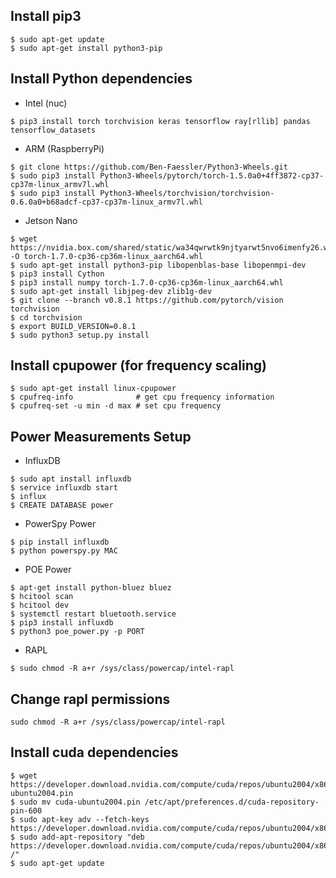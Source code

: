 ## Install pip3
```Shell
$ sudo apt-get update
$ sudo apt-get install python3-pip
```

## Install Python dependencies

- Intel (nuc)
```Shell
$ pip3 install torch torchvision keras tensorflow ray[rllib] pandas tensorflow_datasets
```

- ARM (RaspberryPi)
```Shell
$ git clone https://github.com/Ben-Faessler/Python3-Wheels.git
$ sudo pip3 install Python3-Wheels/pytorch/torch-1.5.0a0+4ff3872-cp37-cp37m-linux_armv7l.whl
$ sudo pip3 install Python3-Wheels/torchvision/torchvision-0.6.0a0+b68adcf-cp37-cp37m-linux_armv7l.whl
```

- Jetson Nano
```Shell
$ wget https://nvidia.box.com/shared/static/wa34qwrwtk9njtyarwt5nvo6imenfy26.whl -O torch-1.7.0-cp36-cp36m-linux_aarch64.whl
$ sudo apt-get install python3-pip libopenblas-base libopenmpi-dev 
$ pip3 install Cython
$ pip3 install numpy torch-1.7.0-cp36-cp36m-linux_aarch64.whl
$ sudo apt-get install libjpeg-dev zlib1g-dev
$ git clone --branch v0.8.1 https://github.com/pytorch/vision torchvision 
$ cd torchvision
$ export BUILD_VERSION=0.8.1 
$ sudo python3 setup.py install
```

## Install cpupower (for frequency scaling)
```Shell
$ sudo apt-get install linux-cpupower
$ cpufreq-info              # get cpu frequency information
$ cpufreq-set -u min -d max # set cpu frequency
```

## Power Measurements Setup

- InfluxDB

```Shell
$ sudo apt install influxdb
$ service influxdb start
$ influx
$ CREATE DATABASE power
```

- PowerSpy Power
```Shell
$ pip install influxdb
$ python powerspy.py MAC
```

- POE Power
```Shell
$ apt-get install python-bluez bluez
$ hcitool scan 
$ hcitool dev 
$ systemctl restart bluetooth.service
$ pip3 install influxdb
$ python3 poe_power.py -p PORT
```

- RAPL

```Shell
$ sudo chmod -R a+r /sys/class/powercap/intel-rapl
```

## Change rapl permissions

```Shell
sudo chmod -R a+r /sys/class/powercap/intel-rapl
```

## Install cuda dependencies
```Shell
$ wget https://developer.download.nvidia.com/compute/cuda/repos/ubuntu2004/x86_64/cuda-ubuntu2004.pin
$ sudo mv cuda-ubuntu2004.pin /etc/apt/preferences.d/cuda-repository-pin-600
$ sudo apt-key adv --fetch-keys https://developer.download.nvidia.com/compute/cuda/repos/ubuntu2004/x86_64/7fa2af80.pub
$ sudo add-apt-repository "deb https://developer.download.nvidia.com/compute/cuda/repos/ubuntu2004/x86_64/ /"
$ sudo apt-get update
```
